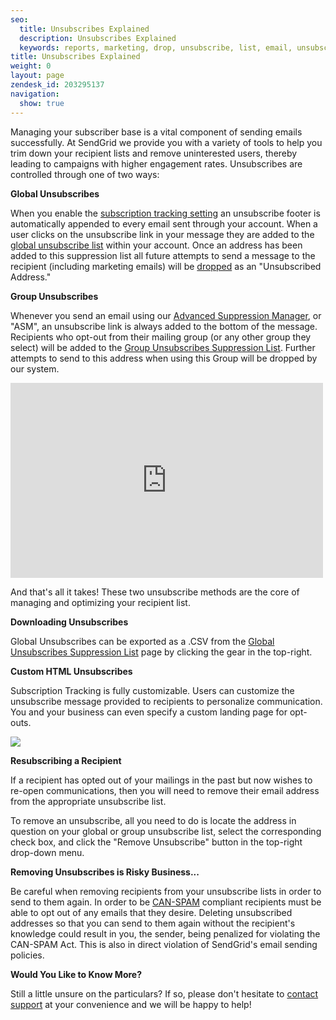 ```yaml
---
seo:
  title: Unsubscribes Explained
  description: Unsubscribes Explained
  keywords: reports, marketing, drop, unsubscribe, list, email, unsubscribes, unsub, [unsubscribe], resubscribe, re-subscribe, link, dropped, unsubscribed, transactional, remove, custom, footer
title: Unsubscribes Explained
weight: 0
layout: page
zendesk_id: 203295137
navigation:
  show: true
---
```


Managing your subscriber base is a vital component of sending emails successfully. At SendGrid we provide you with a variety of tools to help you trim down your recipient lists and remove uninterested users, thereby leading to campaigns with higher engagement rates. Unsubscribes are controlled through one of two ways:

 

**Global Unsubscribes**

When you enable the [subscription tracking setting](https://app.sendgrid.com/settings/tracking) an unsubscribe footer is automatically appended to every email sent through your account. When a user clicks on the unsubscribe link in your message they are added to the [global unsubscribe list](https://app.sendgrid.com/suppressions/global_unsubscribes) within your account. Once an address has been added to this suppression list all future attempts to send a message to the recipient (including marketing emails) will be [dropped](https://sendgrid.zendesk.com/hc/en-us/articles/200181728-My-emails-are-being-dropped-) as an "Unsubscribed Address."

 

**Group Unsubscribes**

Whenever you send an email using our [Advanced Suppression Manager](https://sendgrid.com/docs/User_Guide/Email_Deliverability/Subscription_Tracking/advanced_suppression_manager.html), or "ASM", an unsubscribe link is always added to the bottom of the message. Recipients who opt-out from their mailing group (or any other group they select) will be added to the [Group Unsubscribes Suppression List](https://app.sendgrid.com/suppressions/group_unsubscribes). Further attempts to send to this address when using this Group will be dropped by our system.

 

<iframe src="https://player.vimeo.com/video/130486946" width="500" height="312" frameborder="0" allowfullscreen=""></iframe>

And that's all it takes! These two unsubscribe methods are the core of managing and optimizing your recipient list.

**Downloading Unsubscribes**

Global Unsubscribes can be exported as a .CSV from the [Global Unsubscribes Suppression List](https://app.sendgrid.com/suppressions/global_unsubscribes) page by clicking the gear in the top-right.

**Custom HTML Unsubscribes**

Subscription Tracking is fully customizable. Users can customize the unsubscribe message provided to recipients to personalize communication. You and your business can even specify a custom landing page for opt-outs.

![](http://g.recordit.co/iD7xMWHhts.gif)

**Resubscribing a Recipient**

If a recipient has opted out of your mailings in the past but now wishes to re-open communications, then you will need to remove their email address from the appropriate unsubscribe list.

To remove an unsubscribe, all you need to do is locate the address in question on your global or group unsubscribe list, select the corresponding check box, and click the "Remove Unsubscribe" button in the top-right drop-down menu.

**Removing Unsubscribes is Risky Business...**

Be careful when removing recipients from your unsubscribe lists in order to send to them again. In order to be [CAN-SPAM](http://www.business.ftc.gov/documents/bus61-can-spam-act-compliance-guide-business) compliant recipients must be able to opt out of any emails that they desire. Deleting unsubscribed addresses so that you can send to them again without the recipient's knowledge could result in you, the sender, being penalized for violating the CAN-SPAM Act. This is also in direct violation of SendGrid's email sending policies.

**Would You Like to Know More?**

Still a little unsure on the particulars? If so, please don't hesitate to [contact support](https://support.sendgrid.com) at your convenience and we will be happy to help!

